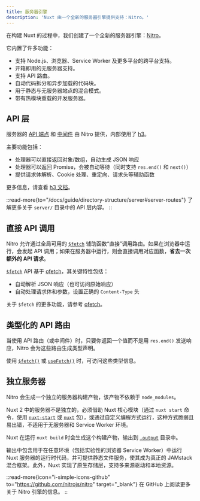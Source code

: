 ```yaml
---
title: 服务器引擎
description: 'Nuxt 由一个全新的服务器引擎提供支持：Nitro。'
---
```


在构建 Nuxt 的过程中，我们创建了一个全新的服务器引擎：[Nitro](https://nitro.zhcndoc.com/)。

它内置了许多功能：

- 支持 Node.js、浏览器、Service Worker 及更多平台的跨平台支持。
- 开箱即用的无服务器支持。
- 支持 API 路由。
- 自动代码拆分和异步加载的代码块。
- 用于静态与无服务器站点的混合模式。
- 带有热模块重载的开发服务器。

## API 层

服务器的 [API 端点](/docs/guide/directory-structure/server#api-routes) 和 [中间件](/docs/guide/directory-structure/server#server-middleware) 由 Nitro 提供，内部使用了 [h3](https://github.com/h3js/h3)。

主要功能包括：

- 处理器可以直接返回对象/数组，自动生成 JSON 响应
- 处理器可以返回 Promise，会被自动等待（同时支持 `res.end()` 和 `next()`）
- 提供请求体解析、Cookie 处理、重定向、请求头等辅助函数

更多信息，请查看 [h3 文档](https://github.com/h3js/h3)。

::read-more{to="/docs/guide/directory-structure/server#server-routes"}
了解更多关于 `server/` 目录中的 API 层内容。
::

## 直接 API 调用

Nitro 允许通过全局可用的 [`$fetch`](/docs/api/utils/dollarfetch) 辅助函数“直接”调用路由。如果在浏览器中运行，会发起 API 调用；如果在服务器中运行，则会直接调用对应函数，**省去一次额外的 API 请求**。

[`$fetch`](/docs/api/utils/dollarfetch) API 基于 [ofetch](https://github.com/unjs/ofetch)，其关键特性包括：

- 自动解析 JSON 响应（也可访问原始响应）
- 自动处理请求体和参数，设置正确的 `Content-Type` 头

关于 `$fetch` 的更多功能，请参考 [ofetch](https://github.com/unjs/ofetch)。

## 类型化的 API 路由

当使用 API 路由（或中间件）时，只要你返回一个值而不是用 `res.end()` 发送响应，Nitro 会为这些路由生成类型声明。

使用 [`$fetch()`](/docs/api/utils/dollarfetch) 或 [`useFetch()`](/docs/api/composables/use-fetch) 时，可访问这些类型信息。

## 独立服务器

Nitro 会生成一个独立的服务器构建产物，该产物不依赖于 `node_modules`。

Nuxt 2 中的服务器不是独立的，必须借助 Nuxt 核心模块（通过 `nuxt start` 命令，使用 [`nuxt-start`](https://www.npmjs.com/package/nuxt-start) 或 [`nuxt`](https://www.npmjs.com/package/nuxt) 包），或通过自定义编程方式运行，这种方式脆弱且易出错，不适用于无服务器和 Service Worker 环境。

Nuxt 在运行 `nuxt build` 时会生成这个构建产物，输出到 [`.output`](/docs/guide/directory-structure/output) 目录中。

输出中包含用于在任意环境（包括实验性的浏览器 Service Worker）中运行 Nuxt 服务器的运行时代码，并可提供静态文件服务，使其成为真正的 JAMstack 混合框架。此外，Nuxt 实现了原生存储层，支持多来源驱动和本地资源。

::read-more{icon="i-simple-icons-github" to="https://github.com/nitrojs/nitro" target="_blank"}
在 GitHub 上阅读更多关于 Nitro 引擎的信息。
::
